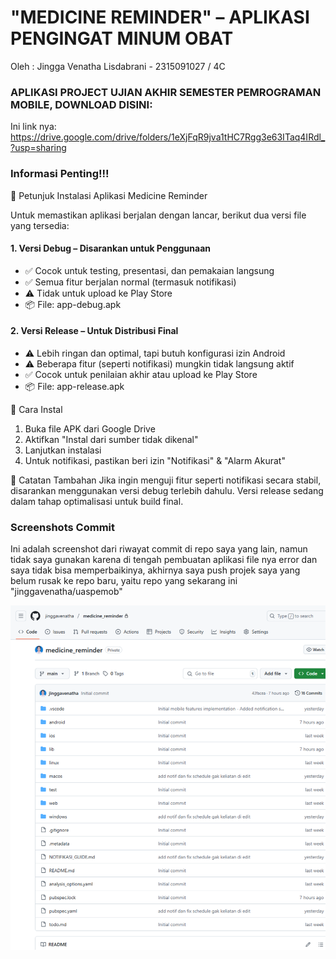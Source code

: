 # "MEDICINE REMINDER" – APLIKASI PENGINGAT MINUM OBAT
Oleh : Jingga Venatha Lisdabrani - 2315091027 / 4C

### APLIKASI PROJECT UJIAN AKHIR SEMESTER PEMROGRAMAN MOBILE, DOWNLOAD DISINI:
Ini link nya: https://drive.google.com/drive/folders/1eXjFqR9jva1tHC7Rgg3e63ITaq4IRdl_?usp=sharing

### Informasi Penting!!! 
📲 Petunjuk Instalasi Aplikasi Medicine Reminder

Untuk memastikan aplikasi berjalan dengan lancar, berikut dua versi file yang tersedia:


#### 1. Versi Debug – Disarankan untuk Penggunaan
- ✅ Cocok untuk testing, presentasi, dan pemakaian langsung
- ✅ Semua fitur berjalan normal (termasuk notifikasi)
- ⚠️ Tidak untuk upload ke Play Store
- 📦 File: app-debug.apk

####  2. Versi Release – Untuk Distribusi Final
- ⚠️ Lebih ringan dan optimal, tapi butuh konfigurasi izin Android
- ⚠️ Beberapa fitur (seperti notifikasi) mungkin tidak langsung aktif
- ✅ Cocok untuk penilaian akhir atau upload ke Play Store
- 📦 File: app-release.apk

📌 Cara Instal
1. Buka file APK dari Google Drive
2. Aktifkan "Instal dari sumber tidak dikenal"
3. Lanjutkan instalasi
4. Untuk notifikasi, pastikan beri izin "Notifikasi" & "Alarm Akurat"

📝 Catatan Tambahan
Jika ingin menguji fitur seperti notifikasi secara stabil, disarankan menggunakan versi debug terlebih dahulu. Versi release sedang dalam tahap optimalisasi untuk build final.

### Screenshots Commit
Ini adalah screenshot dari riwayat commit di repo saya yang lain, namun tidak saya gunakan karena di tengah pembuatan aplikasi file nya error dan saya tidak bisa memperbaikinya, akhirnya saya push projek saya yang belum rusak ke repo baru, yaitu repo yang sekarang ini "jinggavenatha/uaspemob"

![App](assets/commitawalgithub.png)
